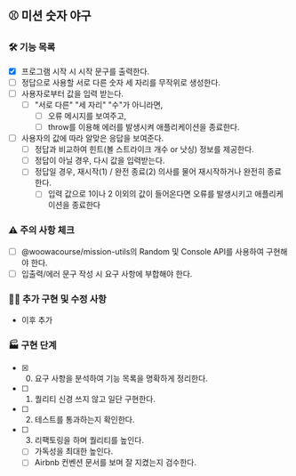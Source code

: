 ## ⚾️ 미션 숫자 야구  
### 🛠️ 기능 목록  
- [x] 프로그램 시작 시 시작 문구를 출력한다.  
- [ ] 정답으로 사용할 서로 다른 숫자 세 자리를 무작위로 생성한다.  
- [ ] 사용자로부터 값을 입력 받는다.  
  - [ ] "서로 다른" "세 자리" "수"가 아니라면,  
    - [ ] 오류 메시지를 보여주고, 
    - [ ] throw를 이용해 에러를 발생시켜 애플리케이션을 종료한다.
- [ ] 사용자의 값에 따라 알맞은 응답을 보여준다.   
  - [ ] 정답과 비교하여 힌트(볼 스트라이크 개수 or 낫싱) 정보를 제공한다.  
  - [ ] 정답이 아닐 경우, 다시 값을 입력받는다.  
  - [ ] 정답일 경우, 재시작(1) / 완전 종료(2) 의사를 물어 재시작하거나 완전히 종료한다.    
    - [ ] 입력 값으로 1이나 2 이외의 값이 들어온다면 오류를 발생시키고 애플리케이션을 종료한다
  
### ⚠️ 주의 사항 체크  
- [ ] @woowacourse/mission-utils의 Random 및 Console API를 사용하여 구현해야 한다.  
- [ ] 입출력/에러 문구 작성 시 요구 사항에 부합해야 한다.  
  
### ✍🏻 추가 구현 및 수정 사항  
- 이후 추가  
  
### 🏭 구현 단계  
- [x] 0. 요구 사항을 분석하여 기능 목록을 명확하게 정리한다.  
- [ ] 1. 퀄리티 신경 쓰지 않고 일단 구현한다.  
- [ ] 2. 테스트를 통과하는지 확인한다.   
- [ ] 3. 리팩토링을 하며 퀄리티를 높인다.  
  - [ ] 가독성을 최대한 높인다.  
  - [ ] Airbnb 컨벤션 문서를 보며 잘 지켰는지 검수한다.  